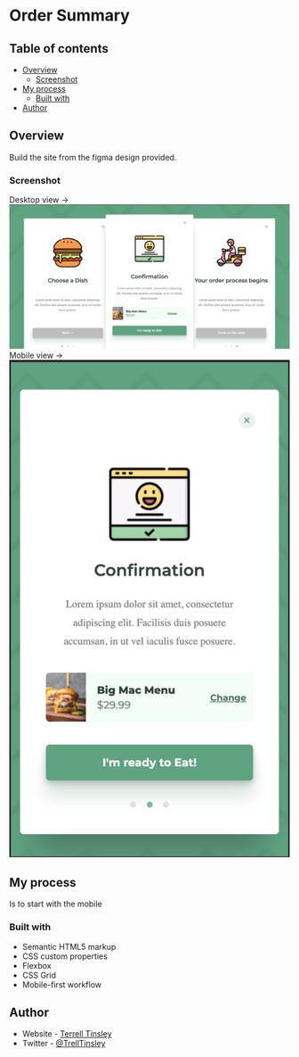 # Order Summary

## Table of contents

- [Overview](#overview)
  - [Screenshot](#screenshot)
- [My process](#my-process)
  - [Built with](#built-with)
- [Author](#author)

## Overview

Build the site from the figma design provided. 

### Screenshot

Desktop view -> ![](./screenshots/desktop.png)
Mobile view -> ![](./screenshots/mobile.png)

## My process

Is to start with the mobile 

### Built with

- Semantic HTML5 markup
- CSS custom properties
- Flexbox
- CSS Grid
- Mobile-first workflow

## Author

- Website - [Terrell Tinsley](https://www.ttinsley.dev)
- Twitter - [@TrellTinsley](https://www.twitter.com/trelltinsley)

